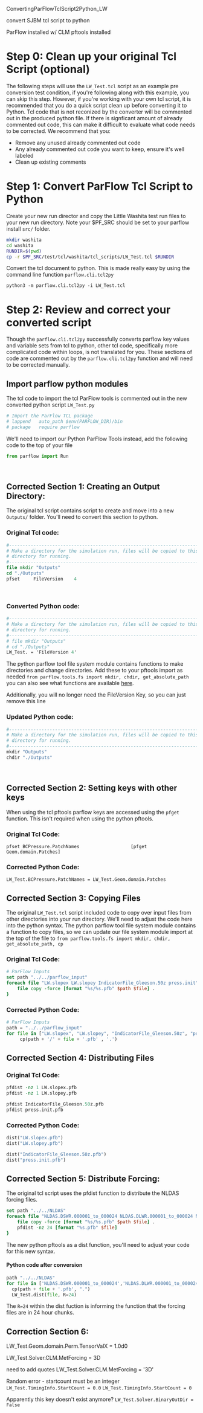 ConvertingParFlowTclScript2Python_LW

convert SJBM tcl script to python

ParFlow installed w/ CLM
pftools installed

# Step 0: Clean up your original Tcl Script (optional)
The following steps will use the `LW_Test.tcl` script as an example pre conversion test condition, if you're following along with this example, you can skip this step. However, if you're working with your own tcl script, it is recommended that you do a quick script clean up before converting it to Python. Tcl code that is not reconized by the converter will be commented out in the produced python file. If there is signficant amount of already commented out code, this can make it difficult to evaluate what code needs to be corrected. We recommend that you:
- Remove any unused already commented out code
- Any already commented out code you want to keep, ensure it's well labeled
- Clean up existing comments


# Step 1: Convert ParFlow Tcl Script to Python

Create your new run director and copy the Little Washita test run files to your new run directory. Note your $PF_SRC should be set to your parflow install `src/` folder. 
```bash
mkdir washita
cd washita
RUNDIR=$(pwd)
cp -r $PF_SRC/test/tcl/washita/tcl_scripts/LW_Test.tcl $RUNDIR
```

Convert the tcl document to python. This is made really easy by using the command line function `parflow.cli.tcl2py` 

```
python3 -m parflow.cli.tcl2py -i LW_Test.tcl
```

# Step 2: Review and correct your converted script

Though the `parflow.cli.tcl2py` successfully converts parflow key values and variable sets from tcl to python, other tcl code, specifically more complicated code within loops, is not translated for you. These sections of code are commented out by the `parflow.cli.tcl2py` function and will need to be corrected manually.
<br>

## Import parflow python modules

The tcl code to import the tcl ParFlow tools is commented out in the new converted python script `LW_Test.py`

```tcl
# Import the ParFlow TCL package
# lappend   auto_path $env(PARFLOW_DIR)/bin
# package   require parflow
```

We'll need to import our Python ParFlow Tools instead, add the following code to the top of your file
```python
from parflow import Run
```
<br>

## Corrected Section 1: Creating an Output Directory:

The original tcl script contains script to create and move into a new `Outputs/` folder. You'll need to convert this section to python. 

### Original Tcl code:

```tcl
#-----------------------------------------------------------------------------
# Make a directory for the simulation run, files will be copied to this
# directory for running.
#-----------------------------------------------------------------------------
file mkdir "Outputs"
cd "./Outputs"
pfset     FileVersion    4
```
<br>

### Converted Python code:

```tcl
#-----------------------------------------------------------------------------
# Make a directory for the simulation run, files will be copied to this
# directory for running.
#-----------------------------------------------------------------------------
# file mkdir "Outputs"
# cd "./Outputs"
LW_Test. = 'FileVersion 4'
```

The python parflow tool file system module contains functions to make directories and change directories. Add these to your pftools import as needed `from parflow.tools.fs import mkdir, chdir, get_absolute_path` you can also see what functions are available  [here](https://github.com/parflow/parflow/blob/master/pftools/python/parflow/tools/fs.py).

Additionally, you will no longer need the FileVersion Key, so you can just remove this line
<br>

### Updated Python code:

```python
#-----------------------------------------------------------------------------
# Make a directory for the simulation run, files will be copied to this
# directory for running.
#-----------------------------------------------------------------------------
mkdir "Outputs"
chdir "./Outputs"
```

<br>

## Corrected Section 2: Setting keys with other keys

When using the tcl pftools parflow keys are accessed using the `pfget` function. This isn't required when using the python pftools.

### Original Tcl Code:
```
pfset BCPressure.PatchNames                   [pfget Geom.domain.Patches]
```

### Corrected Python Code:
```
LW_Test.BCPressure.PatchNames = LW_Test.Geom.domain.Patches
```

## Corrected Section 3: Copying Files

The original `LW_Test.tcl` script included code to copy over input files from other directories into your run directory. We'll need to adjust the code here into the python syntax. The python parflow tool file system module contains a function to copy files, so we can update our file system module import at the top of the file to `from parflow.tools.fs import mkdir, chdir, get_absolute_path, cp`

### Original Tcl Code:
```tcl
# ParFlow Inputs
set path "../../parflow_input"
foreach file "LW.slopex LW.slopey IndicatorFile_Gleeson.50z press.init" {
    file copy -force [format "%s/%s.pfb" $path $file] .
}
```

### Corrected Python Code:
```python
# ParFlow Inputs
path = "../../parflow_input"
for file in ["LW.slopex", "LW.slopey", "IndicatorFile_Gleeson.50z", "press.init"]:
     cp(path + '/' + file + '.pfb' , '.')
```


## Corrected Section 4: Distributing Files

### Original Tcl Code:
```tcl
pfdist -nz 1 LW.slopex.pfb
pfdist -nz 1 LW.slopey.pfb

pfdist IndicatorFile_Gleeson.50z.pfb
pfdist press.init.pfb
```

### Corrected Python Code:
```python
dist("LW.slopex.pfb")
dist("LW.slopey.pfb")

dist("IndicatorFile_Gleeson.50z.pfb")
dist("press.init.pfb")
```

## Corrected Section 5: Distribute Forcing:
The original tcl script uses the pfdist function to distribute the NLDAS forcing files. 

```tcl
set path "../../NLDAS"
foreach file "NLDAS.DSWR.000001_to_000024 NLDAS.DLWR.000001_to_000024 NLDAS.APCP.000001_to_000024 NLDAS.Temp.000001_to_000024 NLDAS.UGRD.000001_to_000024 NLDAS.VGRD.000001_to_000024 NLDAS.Press.000001_to_000024 NLDAS.SPFH.000001_to_000024" {
    file copy -force [format "%s/%s.pfb" $path $file] .
    pfdist -nz 24 [format "%s.pfb" $file]
}
```

The new python pftools as a dist function, you'll need to adjust your code for this new syntax.

#### Python code after conversion 

```python
path "../../NLDAS"
for file in ['NLDAS.DSWR.000001_to_000024','NLDAS.DLWR.000001_to_000024','NLDAS.APCP.000001_to_000024','NLDAS.Temp.000001_to_000024','NLDAS.UGRD.000001_to_000024','NLDAS.VGRD.000001_to_000024','NLDAS.Press.000001_to_000024','NLDAS.SPFH.000001_to_000024']:
  cp(path + file + '.pfb', ".")
  LW_Test.dist(file, R=24)
```

The `R=24` within the dist fuction is informing the function that the forcing files are in 24 hour chunks.

## Correction Section 6:

LW_Test.Geom.domain.Perm.TensorValX = 1.0d0

LW_Test.Solver.CLM.MetForcing = 3D

need to add quotes
LW_Test.Solver.CLM.MetForcing = '3D'


Random error - startcount must be an integer
`LW_Test.TimingInfo.StartCount = 0.0`
`LW_Test.TimingInfo.StartCount = 0`


Apparently this key doesn't exist anymore?
`LW_Test.Solver.BinaryOutDir = False`


